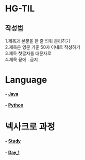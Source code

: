 # HG-TIL

## 작성법

1.제목과 본문을 한 줄 띄워 분리하기   
2.제목은 영문 기준 50자 이내로 작성하기    
3.제목 첫글자를 대문자로   
4.제목 끝에 . 금지   



# Language

#### - [Java](https://github.com/JangHyoGwang/TIL/blob/main/Java/Java.md)
    
#### - [Python](https://github.com/JangHyoGwang/TIL/blob/main/Python/Python.md)

# 넥사크로 과정

#### - [Study](https://github.com/JangHyoGwang/TIL/blob/main/%EB%84%A5%EC%82%AC%ED%81%AC%EB%A1%9C/Study.md)
#### - [Day_1](https://github.com/JangHyoGwang/TIL/blob/main/%EB%84%A5%EC%82%AC%ED%81%AC%EB%A1%9C/Day_1.md)
